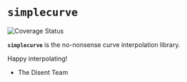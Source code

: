 # `simplecurve`

![Coverage Status](./coverage-badge.svg?dummy=8484744)

**`simplecurve`** is the no-nonsense curve interpolation library.
<br />

Happy interpolating! 

- The Disent Team
